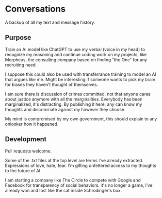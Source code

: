 # Conversations
A backup of all my text and message history.

## Purpose
Train an AI model like ChatGPT to use my verbal (voice in my head) to recognize my reasoning and continue coding work on my projects, like Morpheus, the consulting company based on finding "the One" for any recruiting need.

I suppose this could also be used with transferrance training to model an AI that argues like me. Might be interesting if someone wants to pick my brain for biases they haven't thought of themselves.

I am sure there is discussion of crimes committed, not that anyone cares about justice anymore with all the marginalities. Everybody has been marginalized, it's distracting. By publishing it here, any can know my thoughts and discriminate against my however they choose.

My mind is compromised by my own government, this should explain to any onlooker how it happened.

## Development
Pull requests welcome.

Some of the .txt files at the top level are terms I've already extracted. Expressions of love, hate, fear. I'm gifting unfettered access to my thoughts to the future of AI.

I am starting a company like The Circle to compete with Google and Facebook for transparency of social behaviors. It's no longer a game, I've already won and lost like the cat inside Schrodinger's box.


